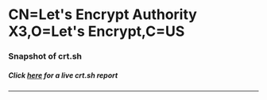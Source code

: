 # CN=Let's Encrypt Authority X3,O=Let's Encrypt,C=US
### Snapshot of crt.sh
##### Click [here](https://crt.sh/?q=Serial_03BBB2FAB9936AFEAD0C7E1D46BB27BD7187) for a live crt.sh report

---
